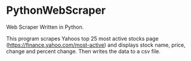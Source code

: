 # PythonWebScraper
Web Scraper Written in Python.

This program scrapes Yahoos top 25 most active stocks page (https://finance.yahoo.com/most-active)
and displays stock name, price, change and percent change.  Then writes the data to a csv file.
